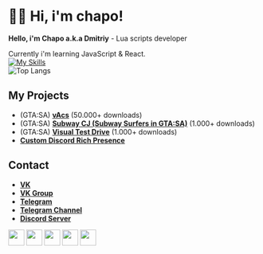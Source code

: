 # 👋🏻 Hi, i'm chapo!
**Hello, i'm Chapo a.k.a Dmitriy** - Lua scripts developer

Currently i'm learning JavaScript & React.  
[![My Skills](https://skillicons.dev/icons?i=js,ts,lua,vscode)](https://skillicons.dev)  
![Top Langs](https://github-readme-stats.vercel.app/api/top-langs/?username=GovnocodedByChapo&layout=compact)  

## My Projects
* (GTA:SA) [**vAcs**](https://www.blast.hk/threads/133752/) (50.000+ downloads)
* (GTA:SA) [**Subway CJ (Subway Surfers in GTA:SA)**](https://www.blast.hk/threads/155704/) (1.000+ downloads)
* (GTA:SA) [**Visual Test Drive**](https://www.blast.hk/threads/109617/) (1.000+ downloads)
* [**Custom Discord Rich Presence**](https://github.com/GovnocodedByChapo/custom-discord-rich-presence)

## Contact
* [**VK**](https://vk.com/ya_chapo)  
* [**VK Group**](https://vk.com/chaposcripts)  
* [**Telegram**](https://t.me/ya_chapo)  
* [**Telegram Channel**](https://t.me/chaposcripts)  
* [**Discord Server**](https://discord.gg/pXybQUmejw)  
<img height="32" width="32" src="https://unpkg.com/simple-icons@v8/icons/vk.svg" />
<img height="32" width="32" src="https://unpkg.com/simple-icons@v8/icons/telegram.svg" />
<img height="32" width="32" src="https://unpkg.com/simple-icons@v8/icons/discord.svg" />
<img height="32" width="32" src="https://unpkg.com/simple-icons@v8/icons/steam.svg" />
<img height="32" width="32" src="https://unpkg.com/simple-icons@v8/icons/youtube.svg" />
